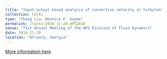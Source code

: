 ```yaml
---
title: "Input-output based analysis of convective velocity in turbulent channels"
collection: talks
type: "Chang Liu, Dennice F. Gayme"
permalink: /talks/2018-11-20-APS2018
venue: "71st Annual Meeting of the APS Division of Fluid Dynamics"
date: 2018-11-20
location: "Atlanta, Georgia"
---
```


[More information here](https://meetings.aps.org/Meeting/DFD18/Event/335092)
